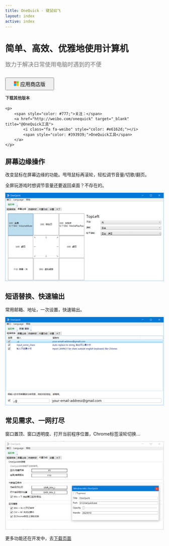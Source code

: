 ```yaml
---
title: OneQuick - 键鼠如飞
layout: index
active: index
---
```

<div style="margin-top: 10px;"></div>

<h1 class="text-center">简单、高效、优雅地使用计算机</h1>
<div class="text-center" style="font-size: 18px; color: #777; margin-top: 15px;">致力于解决日常使用电脑时遇到的不便</div>

<div class="text-center" style="margin-top: 30px; margin-bottom: 10px;">
	<a href="https://www.microsoft.com/store/apps/9pfn5k6qxt46" target="_blank">
		<button class="btn btn-primary ms-store-dl" style="font-size: 16px; padding: 6px 25px;">
			<img src="/img/microsoft-logo.png" style="height: 16px; margin-top: -2px;"> 应用商店版
		</button>
	</a>
	<p style="margin-top: 14px;">
		<a href="/download" style="color: #333; font-weight: 600; text-decoration: none; line-height: 1.6; font-size: 13px;">下载其他版本</a>
	</p>

	<p>
		<span style="color: #777;">关注：</span>
		<a href="http://weibo.com/onequick" target="_blank" title="@OneQuick工具">
			<i class="fa fa-weibo" style="color: #e6162d;"></i>
			<span style="color: #393939;">OneQuick工具</span>
		</a>
	</p>
</div>


<div class="desc-section">
	<h2>屏幕边缘操作</h2>
	<p>改变鼠标在屏幕边缘的功能。甩甩鼠标再滚轮，轻松调节音量/切歌/翻页。</p>
	<p>全屏玩游戏时想调节音量还要返回桌面？不存在的。</p>
	<center><img src="/img/cn_border.png"></center>
</div>


<div class="desc-section">
	<h2>短语替换、快速输出</h2>
	<p>常用邮箱、地址，一次设置，快速输出。</p>
	<center><img src="/img/cn_phrases.png"></center>
</div>


<div class="desc-section">
	<h2>常见需求、一网打尽</h2>
	<p>窗口置顶、窗口透明度、打开当前程序位置，Chrome标签滚轮切换...</p>
	<center><img src="/img/cn_buildin.png"></center>
</div>


<div class="desc-section">
	<p>更多功能还在开发中，去<a href="/download">下载页面</a></p>
</div>

<br>
<br>